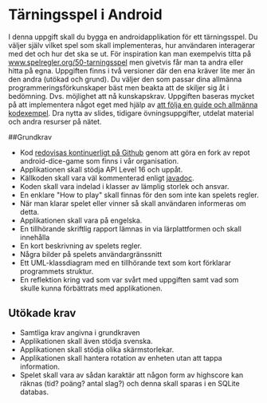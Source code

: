 # Tärningsspel i Android

I denna uppgift skall du bygga en androidapplikation för ett tärningsspel. Du väljer själv vilket spel som skall implementeras, hur användaren interagerar med det och hur det ska se ut. För inspiration kan man exempelvis titta på www.spelregler.org/50-tarningsspel men givetvis får man ta andra eller hitta på egna. Uppgiften finns i två versioner där den ena kräver lite mer än den andra (utökad och grund). Du väljer den som passar dina allmänna programmeringsförkunskaper bäst men beakta att de skiljer sig åt i bedömning. Dvs. möjlighet att nå kunskapskrav. Uppgiften baseras mycket på att implementera något eget med hjälp av [att följa en guide och allmänna kodexempel](https://developer.android.com/training/basics/firstapp/index.html). Dra nytta av slides, tidigare övningsuppgifter, utdelat material och andra resurser på nätet.

##Grundkrav
* Kod [redovisas kontinuerligt på Github](https://www.londonappdeveloper.com/how-to-use-git-hub-with-android-studio/) genom att göra en fork av repot android-dice-game som finns i vår organisation.
* Applikationen skall stödja API Level 16 och uppåt.
* Källkoden skall vara väl kommenterad enligt [javadoc](https://en.wikipedia.org/wiki/Javadoc).
* Koden skall vara indelad i klasser av lämplig storlek och ansvar.
* En enklare "How to play" skall finnas för den som inte kan spelets regler.
* När man klarar spelet eller vinner så skall användaren informeras om detta.
* Applikationen skall vara på engelska.
* En tillhörande skriftlig rapport lämnas in via lärplattformen och skall innehålla
 * En kort beskrivning av spelets regler.
 * Några bilder på spelets användargränssnitt
 * Ett UML-klassdiagram med en tillhörande text som kort förklarar programmets struktur.
 * En reflektion kring vad som var svårt med uppgiften samt vad som skulle kunna förbättrats med applikationen.

## Utökade krav
* Samtliga krav angivna i grundkraven
* Applikationen skall även stödja svenska.
* Applikationen skall stödja olika skärmstorlekar.
* Applikationen skall hantera rotation av enheten utan att tappa information.
* Spelet skall vara av sådan karaktär att någon form av highscore kan räknas (tid? poäng? antal slag?) och denna skall sparas i en SQLite databas.
